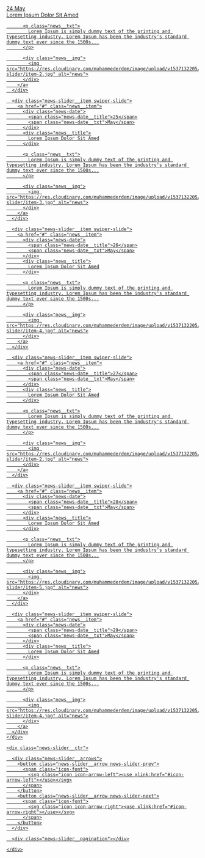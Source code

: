 <div class="wrapper">

  <div class="background">
    <img src="https://res.cloudinary.com/muhammederdem/image/upload/v1537132206/news-slider/background.jpg" alt="">
  </div>
  <div class="item-bg"></div>

  <div class="news-slider">
    <div class="news-slider__wrp swiper-wrapper">
      <div class="news-slider__item swiper-slide">
        <a href="#" class="news__item">
          <div class="news-date">
            <span class="news-date__title">24</span>
            <span class="news-date__txt">May</span>
          </div>
          <div class="news__title">
            Lorem Ipsum Dolor Sit Amed
          </div>

          <p class="news__txt">
            Lorem Ipsum is simply dummy text of the printing and typesetting industry. Lorem Ipsum has been the industry's standard dummy text ever since the 1500s...
          </p>

          <div class="news__img">
            <img src="https://res.cloudinary.com/muhammederdem/image/upload/v1537132205/news-slider/item-2.jpg" alt="news">
          </div>
        </a>
      </div>

      <div class="news-slider__item swiper-slide">
        <a href="#" class="news__item">
          <div class="news-date">
            <span class="news-date__title">25</span>
            <span class="news-date__txt">May</span>
          </div>
          <div class="news__title">
            Lorem Ipsum Dolor Sit Amed
          </div>

          <p class="news__txt">
            Lorem Ipsum is simply dummy text of the printing and typesetting industry. Lorem Ipsum has been the industry's standard dummy text ever since the 1500s...
          </p>

          <div class="news__img">
            <img src="https://res.cloudinary.com/muhammederdem/image/upload/v1537132205/news-slider/item-3.jpg" alt="news">
          </div>
        </a>
      </div>

      <div class="news-slider__item swiper-slide">
        <a href="#" class="news__item">
          <div class="news-date">
            <span class="news-date__title">26</span>
            <span class="news-date__txt">May</span>
          </div>
          <div class="news__title">
            Lorem Ipsum Dolor Sit Amed
          </div>

          <p class="news__txt">
            Lorem Ipsum is simply dummy text of the printing and typesetting industry. Lorem Ipsum has been the industry's standard dummy text ever since the 1500s...
          </p>

          <div class="news__img">
            <img src="https://res.cloudinary.com/muhammederdem/image/upload/v1537132205/news-slider/item-4.jpg" alt="news">
          </div>
        </a>
      </div>

      <div class="news-slider__item swiper-slide">
        <a href="#" class="news__item">
          <div class="news-date">
            <span class="news-date__title">27</span>
            <span class="news-date__txt">May</span>
          </div>
          <div class="news__title">
            Lorem Ipsum Dolor Sit Amed
          </div>

          <p class="news__txt">
            Lorem Ipsum is simply dummy text of the printing and typesetting industry. Lorem Ipsum has been the industry's standard dummy text ever since the 1500s...
          </p>

          <div class="news__img">
            <img src="https://res.cloudinary.com/muhammederdem/image/upload/v1537132205/news-slider/item-2.jpg" alt="news">
          </div>
        </a>
      </div>

      <div class="news-slider__item swiper-slide">
        <a href="#" class="news__item">
          <div class="news-date">
            <span class="news-date__title">28</span>
            <span class="news-date__txt">May</span>
          </div>
          <div class="news__title">
            Lorem Ipsum Dolor Sit Amed
          </div>

          <p class="news__txt">
            Lorem Ipsum is simply dummy text of the printing and typesetting industry. Lorem Ipsum has been the industry's standard dummy text ever since the 1500s...
          </p>

          <div class="news__img">
            <img src="https://res.cloudinary.com/muhammederdem/image/upload/v1537132205/news-slider/item-5.jpg" alt="news">
          </div>
        </a>
      </div>

      <div class="news-slider__item swiper-slide">
        <a href="#" class="news__item">
          <div class="news-date">
            <span class="news-date__title">29</span>
            <span class="news-date__txt">May</span>
          </div>
          <div class="news__title">
            Lorem Ipsum Dolor Sit Amed
          </div>

          <p class="news__txt">
            Lorem Ipsum is simply dummy text of the printing and typesetting industry. Lorem Ipsum has been the industry's standard dummy text ever since the 1500s...
          </p>

          <div class="news__img">
            <img src="https://res.cloudinary.com/muhammederdem/image/upload/v1537132205/news-slider/item-4.jpg" alt="news">
          </div>
        </a>
      </div>
    </div>

    <div class="news-slider__ctr">

      <div class="news-slider__arrows">
        <button class="news-slider__arrow news-slider-prev">
          <span class="icon-font">
            <svg class="icon icon-arrow-left"><use xlink:href="#icon-arrow-left"></use></svg>
          </span>
        </button>
        <button class="news-slider__arrow news-slider-next">
          <span class="icon-font">
            <svg class="icon icon-arrow-right"><use xlink:href="#icon-arrow-right"></use></svg>
          </span>
        </button>
      </div>

      <div class="news-slider__pagination"></div>

    </div>

  </div>

</div>

<svg hidden="hidden">
  <defs>
    <symbol id="icon-arrow-left" viewBox="0 0 32 32">
      <title>arrow-left</title>
      <path d="M0.704 17.696l9.856 9.856c0.896 0.896 2.432 0.896 3.328 0s0.896-2.432 0-3.328l-5.792-5.856h21.568c1.312 0 2.368-1.056 2.368-2.368s-1.056-2.368-2.368-2.368h-21.568l5.824-5.824c0.896-0.896 0.896-2.432 0-3.328-0.48-0.48-1.088-0.704-1.696-0.704s-1.216 0.224-1.696 0.704l-9.824 9.824c-0.448 0.448-0.704 1.056-0.704 1.696s0.224 1.248 0.704 1.696z"></path>
    </symbol>
    <symbol id="icon-arrow-right" viewBox="0 0 32 32">
      <title>arrow-right</title>
      <path d="M31.296 14.336l-9.888-9.888c-0.896-0.896-2.432-0.896-3.328 0s-0.896 2.432 0 3.328l5.824 5.856h-21.536c-1.312 0-2.368 1.056-2.368 2.368s1.056 2.368 2.368 2.368h21.568l-5.856 5.824c-0.896 0.896-0.896 2.432 0 3.328 0.48 0.48 1.088 0.704 1.696 0.704s1.216-0.224 1.696-0.704l9.824-9.824c0.448-0.448 0.704-1.056 0.704-1.696s-0.224-1.248-0.704-1.664z"></path>
    </symbol>
  </defs>
</svg>
